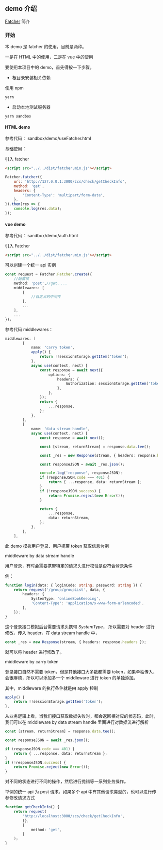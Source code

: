 ## demo 介绍

[Fatcher](./README.md) 简介

### 开始

本 demo 是 fatcher 的使用，目前是两种。

一是在 HTML 中的使用，二是在 vue 中的使用

要使用本项目中的 demo，首先得按一下步骤。

-   根目录安装相关依赖

使用 npm

```sh
yarn
```

-   启动本地测试服务器

```
yarn sandbox
```

#### HTML demo

参考代码： sandbox/demo/useFatcher.html

基础使用：

引入 fatcher

```html
<script src="../../dist/fatcher.min.js"></script>
```

```js
Fatcher.fatcher({
    url: 'http://127.0.0.1:3000/zcs/check/getCheckInfo',
    method: 'get',
    headers: {
        'Content-Type': 'multipart/form-data',
    },
}).then(res => {
    console.log(res.data);
});
```

#### vue demo

参考代码： sandbox/demo/auth.html

引入 Fatcher

```html
<script src="../../dist/fatcher.min.js"></script>
```

可以创建一个统一 api 实例

```ts
const request = Fatcher.Fatcher.create({
    //配置项
    method: 'post',//get、...
    middlewares: [
        {
			//自定义的中间件
        },
        ...
    ],
    ...
});
```

参考代码 middlewares：

```ts
middlewares: [
        {
            name: 'carry token',
            apply() {
                return !!sessionStorage.getItem('token');
            },
            async use(context, next) {
                const response = await next({
                    options: {
                        headers: {
                            Authorization: sessionStorage.getItem('token'),
                        },
                    },
                });
                return {
                    ...response,
                };
            },
        },
        {
            name: 'data stream handle',
            async use(context, next) {
                const response = await next();

                const [stream, returnStream] = response.data.tee();

                const _res = new Response(stream, { headers: response.headers });

                const responseJSON = await _res.json();

                console.log('response', responseJSON);
                if (responseJSON.code === 401) {
                    return { ...response, data: returnStream };
                }
                if (!responseJSON.success) {
                    return Promise.reject(new Error());
                }

                return {
                    ...response,
                    data: returnStream,
                };
            },
        },
    ],
```

此 demo 模拟用户登录、用户携带 token 获取信息为例

middleware by data stream handle

用户登录，有时会需要携带特定的请求头进行校验是否符合登录条件

例：

```ts
function login(data: { loginCode: string; password: string }) {
    return request('/group/groupList', data, {
        headers: {
            SystemType: 'onlineBookKeeping',
            'Content-Type': 'application/x-www-form-urlencoded',
        },
    });
}
```

这个登录接口模拟后台需要请求头携带 _SystemType_， 所以需要对 header 进行修改，传入 header，在 data stream handle 中，

```ts
const _res = new Response(stream, { headers: response.headers });
```

就可以将 header 进行修改了。

middleware by carry token

登录接口自然不需要 token，但是其他接口大多数都需要 token，如果单独传入，会很麻烦，所以可以添加多一个 middleware 进行 token 的单独添加。

其中，middleware 的执行条件就是由 apply 控制

```ts
apply() {
	return !!sessionStorage.getItem('token');
},
```

从业务逻辑上看，当我们接口获取数据失败时，都会返回相对应的状态码，此时，我们可以在 middleware by data stream handle 里面进行对数据流进行解析

```ts
const [stream, returnStream] = response.data.tee();

const responseJSON = await _res.json();

if (responseJSON.code === 401) {
    return { ...response, data: returnStream };
}
if (!responseJSON.success) {
    return Promise.reject(new Error());
}
```

对不同的状态进行不同的操作，然后进行抛错等一系列业务操作。

举例的统一 api 为 post 请求，如果多个 api 中有其他请求类型的，也可以进行传参修改请求方式

```ts
function getCheckInfo() {
    return request(
        'http://localhost:3000/zcs/check/getCheckInfo',
        {},
        {
            method: 'get',
        }
    );
}
```
